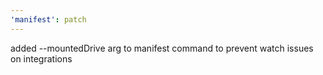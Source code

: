```yaml
---
'manifest': patch
---
```


added --mountedDrive arg to manifest command to prevent watch issues on integrations
